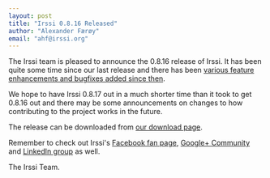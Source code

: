 ```yaml
---
layout: post
title: "Irssi 0.8.16 Released"
author: "Alexander Færøy"
email: "ahf@irssi.org"
---
```


The Irssi team is pleased to announce the 0.8.16 release of Irssi. It has been
quite some time since our last release and there has been [various feature
enhancements and bugfixes added since then](//github.com/irssi-import/irssi/releases).

We hope to have Irssi 0.8.17 out in a much shorter time than it took to get
0.8.16 out and there may be some announcements on changes to how contributing
to the project works in the future.

The release can be downloaded from [our download page](/download).

Remember to check out Irssi's [Facebook fan
page](http://www.facebook.com/irssi), [Google+
Community](https://plus.google.com/communities/112792798498391615694) and
[LinkedIn group](http://www.linkedin.com/groups?gid=147751) as well.

The Irssi Team.
